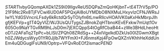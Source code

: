 $START$IvbyGQompAXDk1ZS9i09IIgvReU5DQPaZmQoHKjbnT+tE4T7rV5p/PO21F9Nc2Rx8TjFVCwi6UD0AF5PQxjAl8oUYMDbO8NXMuLHxyvIzCFNJWRsJlwYLYdGSVncnLFsdy6kRctdQr5yTOIyfn6tLnwRIlcvHOAIVK0aKxHkMbrpJIhgfjKEFVp+g1T4QyVlZ/WJ3UsQUTygsZJBnokZqHTbnoKEvEFxkw7mUqt1Ov605Oo9NaYTGvRM9hLJsD0m7jEXCQppS4tOgRfCbaB44+zWe3BHdLheoHtoDTJ2AFaTq2TpPc+bLISI/ZPQh08ZRdSg++24xIVgxlkdDZkUs00lZGwmXBgth0ZJWdycsWyy01YR0JjIb7WYFmXI+FJ6nmsKpj4FpOwQXZnVKhhHeXddUnEm4uQDGuglFsUN9/Optrp+VFQvRoEOf2ismacP$END$